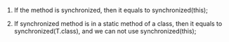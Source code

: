 1. If the method is synchronized, then it equals to synchronized(this);  

2. If synchronized method is in a static method of a class, then it equals to synchronized(T.class), and we can not use synchronized(this);  
